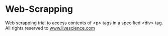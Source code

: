 # Web-Scrapping
Web scrapping trial to access contents of \<p> tags in a specified \<div> tag.<br>
All rights reserved to www.livescience.com

